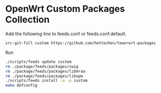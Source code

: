 # OpenWrt Custom Packages Collection

Add the following line to feeds.conf or feeds.conf.default.

```
src-git-full custom https://github.com/hotteshen/towerwrt-packages
```

Run

```sh
./scripts/feeds update custom
rm ./package/feeds/packages/swig
rm ./package/feeds/packages/libmraa
rm ./package/feeds/packages/libupm
./scripts/feeds install -a -p custom
make defconfig
```
